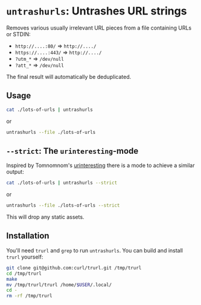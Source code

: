 # `untrashurls`: Untrashes URL strings

Removes various usually irrelevant URL pieces from a file containing URLs or STDIN:

- `http://....:80/` => `http://..../`
- `https://....:443/` => `http://..../`
- `?utm_*` => `/dev/null`
- `?att_*` => `/dev/null`

The final result will automatically be deduplicated.

## Usage

```bash
cat ./lots-of-urls | untrashurls
```

or 

```bash
untrashurls --file ./lots-of-urls
```

## `--strict`: The `urinteresting`-mode

Inspired by Tomnomnom's [urinteresting](https://github.com/tomnomnom/hacks/tree/master/urinteresting) there is a mode to achieve a similar output:


```bash
cat ./lots-of-urls | untrashurls --strict
```

or

```bash
untrashurls --file ./lots-of-urls --strict
```

This will drop any static assets.

## Installation

You'll need `trurl` and `grep` to run `untrashurls`. You can build and install `trurl` yourself:

```bash
git clone git@github.com:curl/trurl.git /tmp/trurl
cd /tmp/trurl
make
mv /tmp/trurl/trurl /home/$USER/.local/
cd -
rm -rf /tmp/trurl
```

